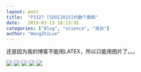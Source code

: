 ```yaml
---
layout: post
title:  "P3327 [SDOI2015]约数个数和"
date:   2019-03-13 18:13:35
categories: ["Blog", "science", "洛谷"]
author: "WangZhiLue"
---
```


还是因为我的博客不能用LATEX，所以只能用图片了。。。

![](https://i.loli.net/2019/03/14/5c89447cf22dc.png)
![](https://i.loli.net/2019/03/14/5c89454093f28.png)
![](https://i.loli.net/2019/03/14/5c89455d0171b.png)
![](https://i.loli.net/2019/03/14/5c89455d13dcf.png)
![](https://i.loli.net/2019/03/14/5c89455ce78bf.png)
